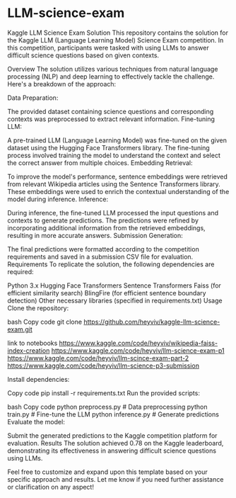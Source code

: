 # LLM-science-exam

Kaggle LLM Science Exam Solution
This repository contains the solution for the Kaggle LLM (Language Learning Model) Science Exam competition. In this competition, participants were tasked with using LLMs to answer difficult science questions based on given contexts.

Overview
The solution utilizes various techniques from natural language processing (NLP) and deep learning to effectively tackle the challenge. Here's a breakdown of the approach:

Data Preparation:

The provided dataset containing science questions and corresponding contexts was preprocessed to extract relevant information.
Fine-tuning LLM:

A pre-trained LLM (Language Learning Model) was fine-tuned on the given dataset using the Hugging Face Transformers library.
The fine-tuning process involved training the model to understand the context and select the correct answer from multiple choices.
Embedding Retrieval:

To improve the model's performance, sentence embeddings were retrieved from relevant Wikipedia articles using the Sentence Transformers library.
These embeddings were used to enrich the contextual understanding of the model during inference.
Inference:

During inference, the fine-tuned LLM processed the input questions and contexts to generate predictions.
The predictions were refined by incorporating additional information from the retrieved embeddings, resulting in more accurate answers.
Submission Generation:

The final predictions were formatted according to the competition requirements and saved in a submission CSV file for evaluation.
Requirements
To replicate the solution, the following dependencies are required:

Python 3.x
Hugging Face Transformers
Sentence Transformers
Faiss (for efficient similarity search)
BlingFire (for efficient sentence boundary detection)
Other necessary libraries (specified in requirements.txt)
Usage
Clone the repository:

bash
Copy code
git clone https://github.com/heyviv/kaggle-llm-science-exam.git

link to notebooks
https://www.kaggle.com/code/heyviv/wikipedia-faiss-index-creation
https://www.kaggle.com/code/heyviv/llm-science-exam-p1
https://www.kaggle.com/code/heyviv/llm-scince-exam-part-2
https://www.kaggle.com/code/heyviv/llm-science-p3-submission

Install dependencies:

Copy code
pip install -r requirements.txt
Run the provided scripts:

bash
Copy code
python preprocess.py  # Data preprocessing
python train.py       # Fine-tune the LLM
python inference.py   # Generate predictions
Evaluate the model:

Submit the generated predictions to the Kaggle competition platform for evaluation.
Results
The solution achieved 0.78 on the Kaggle leaderboard, demonstrating its effectiveness in answering difficult science questions using LLMs.

Feel free to customize and expand upon this template based on your specific approach and results. Let me know if you need further assistance or clarification on any aspect!